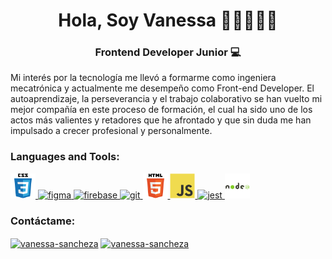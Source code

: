 <h1 align="center">Hola, Soy Vanessa 👋🏻👩🏻‍💻</h1>
<h3 align="center">Frontend Developer Junior 💻</h3>

Mi interés por la tecnología me llevó a formarme como ingeniera mecatrónica y actualmente me desempeño como Front-end Developer. El autoaprendizaje, la perseverancia y el trabajo colaborativo se han vuelto mi mejor compañía en este proceso de formación, el cual ha sido uno de los actos más valientes y retadores que he afrontado y que sin duda me han impulsado a crecer profesional y personalmente.

<h3 align="left">Languages and Tools:</h3>
<p align="left"> <a href="https://www.w3schools.com/css/" target="_blank" rel="noreferrer"> <img src="https://raw.githubusercontent.com/devicons/devicon/master/icons/css3/css3-original-wordmark.svg" alt="css3" width="40" height="40"/> </a> <a href="https://www.figma.com/" target="_blank" rel="noreferrer"> <img src="https://www.vectorlogo.zone/logos/figma/figma-icon.svg" alt="figma" width="40" height="40"/> </a> <a href="https://firebase.google.com/" target="_blank" rel="noreferrer"> <img src="https://www.vectorlogo.zone/logos/firebase/firebase-icon.svg" alt="firebase" width="40" height="40"/> </a> <a href="https://git-scm.com/" target="_blank" rel="noreferrer"> <img src="https://www.vectorlogo.zone/logos/git-scm/git-scm-icon.svg" alt="git" width="40" height="40"/> </a> <a href="https://www.w3.org/html/" target="_blank" rel="noreferrer"> <img src="https://raw.githubusercontent.com/devicons/devicon/master/icons/html5/html5-original-wordmark.svg" alt="html5" width="40" height="40"/> </a> <a href="https://developer.mozilla.org/en-US/docs/Web/JavaScript" target="_blank" rel="noreferrer"> <img src="https://raw.githubusercontent.com/devicons/devicon/master/icons/javascript/javascript-original.svg" alt="javascript" width="40" height="40"/> </a> <a href="https://jestjs.io" target="_blank" rel="noreferrer"> <img src="https://www.vectorlogo.zone/logos/jestjsio/jestjsio-icon.svg" alt="jest" width="40" height="40"/> </a> <a href="https://nodejs.org" target="_blank" rel="noreferrer"> <img src="https://raw.githubusercontent.com/devicons/devicon/master/icons/nodejs/nodejs-original-wordmark.svg" alt="nodejs" width="40" height="40"/> </a> </p> 

<h3 align="left">Contáctame:</h3>
<p align="left">
<a href="https://linkedin.com/in/vanessa-sancheza" target="blank"><img align="center" src="https://raw.githubusercontent.com/rahuldkjain/github-profile-readme-generator/master/src/images/icons/Social/linked-in-alt.svg" alt="vanessa-sancheza" height="30" width="40" /></a> <a href="mailto:vanne.sna@gmail.com" target="blank"><img align="center" src="https://i.postimg.cc/hjSFWRhV/Gmail-29991.png" alt="vanessa-sancheza" height="40" width="40" /></a>
</p>


